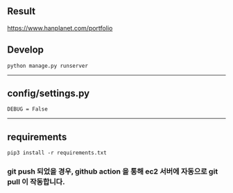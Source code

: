 ## Result
https://www.hanplanet.com/portfolio

## Develop
```
python manage.py runserver
```
***
## config/settings.py
```
DEBUG = False
```
***
## requirements
```
pip3 install -r requirements.txt
```
### git push 되었을 경우, github action 을 통해 ec2 서버에 자동으로 git pull 이 작동합니다.
